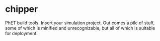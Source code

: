 chipper
=======

PhET build tools. Insert your simulation project. Out comes a pile of stuff, some of which is minified and unrecognizable, but all of which is suitable for deployment.
